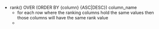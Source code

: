 - rank() OVER (ORDER BY {column} {ASC|DESC}) column_name
	- for each row where the ranking columns hold the same values then those columns will have the same rank value
	-